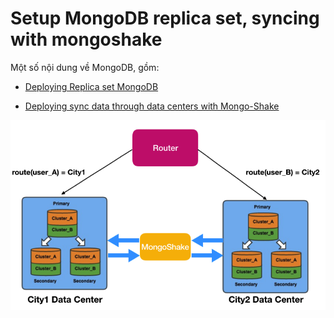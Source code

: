 # Setup MongoDB replica set, syncing with mongoshake


Một số nội dung về MongoDB, gồm:

- [Deploying Replica set MongoDB](docs/replica-set-mongodb.md)

- [Deploying sync data through data centers with Mongo-Shake](docs/mongoshake.md)

<p align="center">
<img src="images/mongodb-in-2-datacenters.png" />
</p>
